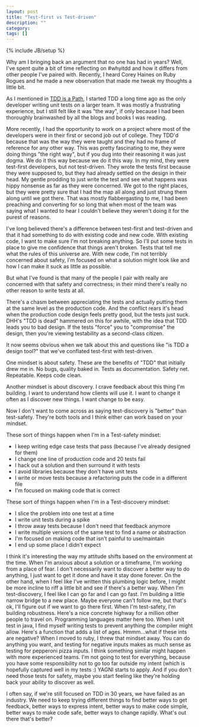 ```yaml
---
layout: post
title: "Test-first vs Test-driven"
description: ""
category:
tags: []
---
```

{% include JB/setup %}

Why am I bringing back an argument that no one has had in years?  Well, I've spent quite a bit of time reflecting on #whyitdd and how it differs from other people I've paired with.  Recently, I heard Corey Haines on Ruby Rogues and he made a new observation that made me tweak my thoughts a little bit.

As I mentioned in [TDD is a Path](http://stevenjackson.github.io/2014/01/26/tdd-is-a-path/), I started TDD a long time ago as the only developer writing unit tests on a larger team.  It was mostly a frustrating experience, but I still felt like it was "the way", if only because I had been thoroughly brainwashed by all the blogs and books I was reading.

More recently, I had the opportunity to work on a project where most of the developers were in their first or second job out of college.  They TDD'd because that was the way they were taught and they had no frame of reference for any other way.  This was pretty fascinating to me, they were doing things "the right way", but if you dug into their reasoning it was just dogma.  We do it this way because we do it this way.  In my mind, they were test-first developers, but not test-driven.  They wrote the tests first because they were supposed to, but they had already settled on the design in their head.  My gentle prodding to just write the test and see what happens was hippy nonsense as far as they were concerned.  We got to the right places, but they were pretty sure that I had the map all along and just strung them along until we got there.  That was mostly flabbergasting to me, I had been preaching and converting for so long that when most of the team was saying what I wanted to hear I couldn't believe they weren't doing it for the purest of reasons.

I've long believed there's a difference between test-first and test-driven and that it had something to do with existing code and new code.  With existing code, I want to make sure I'm not breaking anything.  So I'll put some tests in place to give me confidence that things aren't broken.  Tests that tell me what the rules of this universe are.  With new code, I'm not terribly concerned about safety, I'm focused on what a solution might look like and how I can make it suck as little as possible.

But what I've found is that many of the people I pair with really are concerned with that safety and correctness; in their mind there's really no other reason to write tests at all.

There's a chasm between appreciating the tests and actually putting them at the same level as the production code.  And the conflict rears it's head when the production code design feels pretty good, but the tests just suck.  DHH's "TDD is dead" hammered on this for awhile, with the idea that TDD leads you to bad design.  If the tests "force" you to "compromise" the design, then you're viewing testability as a second-class citizen.

It now seems obvious when we talk about this and questions like "is TDD a design tool?" that we've conflated test-first with test-driven.

One mindset is about safety.  These are the benefits of "TDD" that initially drew me in.  No bugs, quality baked in.  Tests as documentation.  Safety net.  Repeatable.  Keeps code clean.

Another mindset is about discovery.  I crave feedback about this thing I'm building.  I want to understand how clients will use it.  I want to change it often as I discover new things.  I want change to be easy.

Now I don't want to come across as saying test-discovery is "better" than test-safety.  They're both tools and I think either can work based on your mindset.

These sort of things happen when I'm in a Test-safety mindset:

 * I keep writing edge case tests that pass (because I've already designed for them)
 * I change one line of production code and 20 tests fail
 * I hack out a solution and then surround it with tests
 * I avoid libraries because they don't have unit tests
 * I write or move tests because a refactoring puts the code in a different file
 * I'm focused on making code that is correct

These sort of things happen when I'm in a Test-discovery mindset:

 * I slice the problem into one test at a time
 * I write unit tests during a spike
 * I throw away tests because I don't need that feedback anymore
 * I write multiple versions of the same test to find a name or abstraction
 * I'm focused on making code that isn't painful to use/maintain
 * I end up some place I didn't expect

I think it's interesting the way my attitude shifts based on the environment at the time.  When I'm anxious about a solution or a timeframe, I'm working from a place of fear.  I don't necessarily want to discover a better way to do anything, I just want to get it done and have it stay done forever. On the other hand, when I feel like I've written this plumbing logic before, I might be more incline to riff a little bit and see if there's a better way.  When I'm test-discovery, I feel like I can go far and I can go fast.  I'm building a little narrow bridge to a new place.  Maybe everyone can't follow me, but that's ok, I'll figure out if we want to go there first.  When I'm test-safety, I'm building robustness.  Here's a nice concrete highway for a million other people to travel on.  Programming languages matter here too.  When I unit test in java, I find myself writing tests to prevent anything the compiler might allow.  Here's a function that adds a list of ages.  Hmmm...what if these ints are negative?  When I moved to ruby, I threw that mindset away.  You can do anything you want, and testing for negative inputs makes as much sense as testing for pepperoni pizza inputs.  I think something similar might happen with more experienced teams.  I'm not going to test for everything, because you have some responsibility not to go too far outside my intent (which is hopefully captured well in my tests :)  YAGNI starts to apply.  And if you don't need those tests for safety, maybe you start feeling like they're holding back your ability to discover as well.

I often say, if we're still focused on TDD in 30 years, we have failed as an industry.  We need to keep trying different things to find better ways to get feedback, better ways to express intent, better ways to make code simple, better ways to make code safe, better ways to change rapidly.  What's out there that's better?
